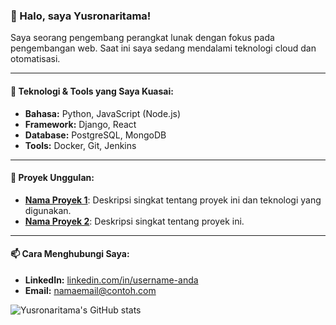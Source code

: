 ### 👋 Halo, saya Yusronaritama!

Saya seorang pengembang perangkat lunak dengan fokus pada pengembangan web. Saat ini saya sedang mendalami teknologi cloud dan otomatisasi.

---

#### 🔧 Teknologi & Tools yang Saya Kuasai:
- **Bahasa:** Python, JavaScript (Node.js)
- **Framework:** Django, React
- **Database:** PostgreSQL, MongoDB
- **Tools:** Docker, Git, Jenkins

---

#### 🌱 Proyek Unggulan:
- **[Nama Proyek 1](link-ke-repo-proyek-1)**: Deskripsi singkat tentang proyek ini dan teknologi yang digunakan.
- **[Nama Proyek 2](link-ke-repo-proyek-2)**: Deskripsi singkat tentang proyek ini.

---

#### 📫 Cara Menghubungi Saya:
- **LinkedIn:** [linkedin.com/in/username-anda](https://linkedin.com/in/username-anda)
- **Email:** namaemail@contoh.com

![Yusronaritama's GitHub stats](https://github-readme-stats.vercel.app/api?username=Yusronaritama&show_icons=true&theme=radical)
